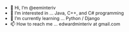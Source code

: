 - 👋 Hi, I’m @eeminteriv
- 👀 I’m interested in ... Java, C++, and C# programming
- 🌱 I’m currently learning ... Python / Django
- 📫 How to reach me ... edwardminteriv at gmail.com

<!---
HLIII/HLIII is a ✨ special ✨ repository because its `README.md` (this file) appears on your GitHub profile.
You can click the Preview link to take a look at your changes.
--->
